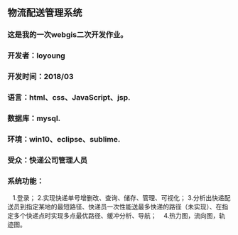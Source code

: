 ## 物流配送管理系统
### 这是我的一次webgis二次开发作业。
### 开发者：loyoung
### 开发时间：2018/03
### 语言：html、css、JavaScript、jsp.
### 数据库：mysql.
### 环境：win10、eclipse、sublime.
### 受众：快递公司管理人员
### 系统功能：  
    1.登录；
    2.实现快递单号增删改、查询、储存、管理、可视化；
    3.分析出快递配送员到指定某地的最短路径、快递员一次性能送最多快递的路径（未实现）、在指定多个快递点时实现多点最优路径、缓冲分析、导航；
    4.热力图，流向图，轨迹图。
    
